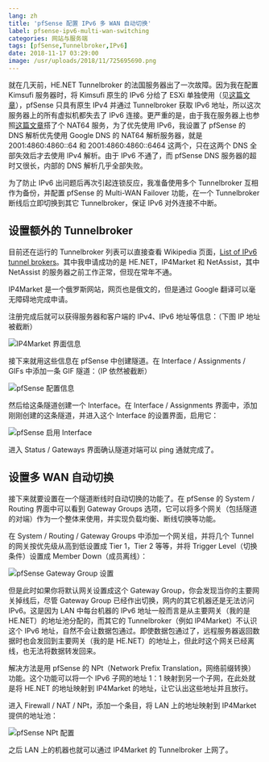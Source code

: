 ```yaml
---
lang: zh
title: 'pfSense 配置 IPv6 多 WAN 自动切换'
label: pfsense-ipv6-multi-wan-switching
categories: 网站与服务端
tags: [pfSense,Tunnelbroker,IPv6]
date: 2018-11-17 03:29:00
image: /usr/uploads/2018/11/725695690.png
---
```

就在几天前，HE.NET Tunnelbroker 的法国服务器出了一次故障。因为我在配置 Kimsufi 服务器时，将 Kimsufi 原生的 IPv6 分给了 ESXi 单独使用（见[这篇文章][1]），pfSense 只具有原生 IPv4 并通过 Tunnelbroker 获取 IPv6 地址，所以这次服务器上的所有虚拟机都失去了 IPv6 连接。更严重的是，由于我在服务器上也参照[这篇文章][2]搭了个 NAT64 服务，为了优先使用 IPv6，我设置了 pfSense 的 DNS 解析优先使用 Google DNS 的 NAT64 解析服务器，就是 2001:4860:4860::64 和 2001:4860:4860::6464 这两个，只在这两个 DNS 全部失效后才去使用 IPv4 解析。由于 IPv6 不通了，而 pfSense DNS 服务器的超时又很长，内部的 DNS 解析几乎全部失败。

为了防止 IPv6 出问题后再次引起连锁反应，我准备使用多个 Tunnelbroker 互相作为备份，并配置 pfSense 的 Multi-WAN Failover 功能，在一个 Tunnelbroker 断线后立即切换到其它 Tunnelbroker，保证 IPv6 对外连接不中断。

设置额外的 Tunnelbroker
----------------------

目前还在运行的 Tunnelbroker 列表可以直接查看 Wikipedia 页面，[List of IPv6 tunnel brokers][3]。其中我申请成功的是 HE.NET，IP4Market 和 NetAssist，其中 NetAssist 的服务器之前工作正常，但现在常年不通。

IP4Market 是一个俄罗斯网站，网页也是俄文的，但是通过 Google 翻译可以毫无障碍地完成申请。

注册完成后就可以获得服务器和客户端的 IPv4、IPv6 地址等信息：（下图 IP 地址被截断）

![IP4Market 界面信息][4]

接下来就用这些信息在 pfSense 中创建隧道。在 Interface / Assignments / GIFs 中添加一条 GIF 隧道：（IP 依然被截断）

![pfSense 配置信息][5]

然后给这条隧道创建一个 Interface。在 Interface / Assignments 界面中，添加刚刚创建的这条隧道，并进入这个 Interface 的设置界面，启用它：

![pfSense 启用 Interface][6]

进入 Status / Gateways 界面确认隧道对端可以 ping 通就完成了。

设置多 WAN 自动切换
-----------------

接下来就要设置在一个隧道断线时自动切换的功能了。在 pfSense 的 System / Routing 界面中可以看到 Gateway Groups 选项，它可以将多个网关（包括隧道的对端）作为一个整体来使用，并实现负载均衡、断线切换等功能。

在 System / Routing / Gateway Groups 中添加一个网关组，并将几个 Tunnel 的网关按优先级从高到低设置成 Tier 1，Tier 2 等等，并将 Trigger Level（切换条件）设置成 Member Down（成员离线）：

![pfSense Gateway Group 设置][7]

但是此时如果你将默认网关设置成这个 Gateway Group，你会发现当你的主要网关掉线后，尽管 Gateway Group 已经作出切换，网内的其它机器还是无法访问 IPv6。这是因为 LAN 中每台机器的 IPv6 地址一般而言是从主要网关（我的是 HE.NET）的地址池分配的，而其它的 Tunnelbroker（例如 IP4Market）不认识这个 IPv6 地址，自然不会让数据包通过。即使数据包通过了，远程服务器返回数据时也会发回到主要网关（我的是 HE.NET）的地址上，但此时这个网关已经离线，也无法将数据转发回来。

解决方法是用 pfSense 的 NPt（Network Prefix Translation，网络前缀转换）功能。这个功能可以将一个 IPv6 子网的地址 1：1 映射到另一个子网，在此处就是将 HE.NET 的地址映射到 IP4Market 的地址，让它认出这些地址并且放行。

进入 Firewall / NAT / NPt，添加一个条目，将 LAN 上的地址映射到 IP4Market 提供的地址池：

![pfSense NPt 配置][8]

之后 LAN 上的机器也就可以通过 IP4Market 的 Tunnelbroker 上网了。

  [1]: /article/modify-website/kimsufi-dedi-esxi-software-router.lantian
  [2]: /article/modify-computer/nat64-server-build.lantian
  [3]: https://en.wikipedia.org/wiki/List_of_IPv6_tunnel_brokers
  [4]: /usr/uploads/2018/11/725695690.png
  [5]: /usr/uploads/2018/11/2702646429.png
  [6]: /usr/uploads/2018/11/2363686930.png
  [7]: /usr/uploads/2018/11/4028108843.png
  [8]: /usr/uploads/2018/11/2438253327.png
